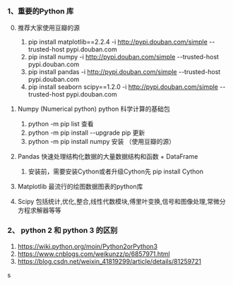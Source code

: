 
### 1、重要的Python 库  
   0. 推荐大家使用豆瓣的源  
   
      1. pip install matplotlib==2.2.4  -i http://pypi.douban.com/simple --trusted-host pypi.douban.com
      2. pip install numpy -i http://pypi.douban.com/simple --trusted-host pypi.douban.com
      3. pip install pandas  -i http://pypi.douban.com/simple --trusted-host pypi.douban.com
      4. pip install seaborn scipy==1.2.0  -i http://pypi.douban.com/simple --trusted-host pypi.douban.com

   1. Numpy (Numerical python) python 科学计算的基础包
      1. python -m pip list 查看 
      2. python -m pip install --upgrade pip 更新 
      3. python -m pip install numpy 安装  （使用豆瓣的源）
     
   2. Pandas 快速处理结构化数据的大量数据结构和函数  + DataFrame
      1. 安装前，需要安装Cython或者升级Cython先   pip install Cython
      
   3. Matplotlib 最流行的绘图数据图表的python库
   4. Scipy  包括统计,优化,整合,线性代数模块,傅里叶变换,信号和图像处理,常微分方程求解器等等
   
   
   
### 2、 python 2 和 python 3 的区别
   1. https://wiki.python.org/moin/Python2orPython3
   2. https://www.cnblogs.com/weikunzz/p/6857971.html
   3. https://blog.csdn.net/weixin_41819299/article/details/81259721
   
s